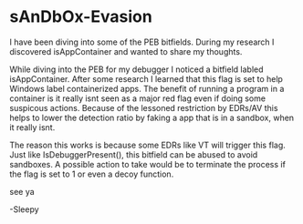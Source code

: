 # sAnDbOx-Evasion
I have been diving into some of the PEB bitfields. During my research I discovered isAppContainer and wanted to share my thoughts.

While diving into the PEB for my debugger I noticed a bitfield labled isAppContainer. After some research I learned that this flag
is set to help Windows label containerized apps. The benefit of running a program in a container is it really isnt seen as a major
red flag even if doing some suspicous actions. Because of the lessoned restriction by EDRs/AV this helps to lower the detection ratio
by faking a app that is in a sandbox, when it really isnt.

The reason this works is because some EDRs like VT will trigger this flag. Just like IsDebuggerPresent(), this bitfield can
be abused to avoid sandboxes. A possible action to take would be to terminate the process if the flag is set to 1 or even a decoy 
function. 

see ya 

-Sleepy
